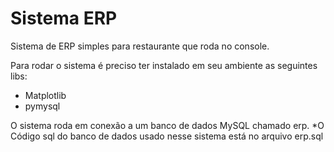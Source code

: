 # Sistema ERP
Sistema de ERP simples para restaurante que roda no console.

Para rodar o sistema é preciso ter instalado em seu ambiente as seguintes libs:
  - Matplotlib
  - pymysql

O sistema roda em conexão a um banco de dados MySQL chamado erp.
*O Código sql do banco de dados usado nesse sistema está no arquivo erp.sql
